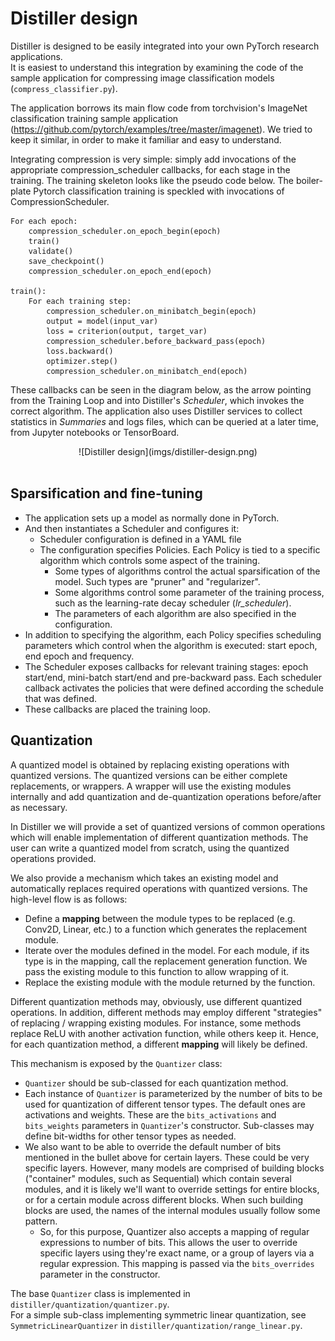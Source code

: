 # Distiller design

Distiller is designed to be easily integrated into your own PyTorch research applications.<br>
It is easiest to understand this integration by examining the code of the sample application for compressing image classification models (```compress_classifier.py```).<br>

The application borrows its main flow code from torchvision's ImageNet classification training sample application (https://github.com/pytorch/examples/tree/master/imagenet). We tried to keep it similar, in order to make it familiar and easy to understand.

Integrating compression is very simple: simply add invocations of the appropriate compression_scheduler callbacks, for each stage in the training.  The training skeleton looks like the pseudo code below.  The boiler-plate Pytorch classification training is speckled with invocations of CompressionScheduler.

```
For each epoch:
    compression_scheduler.on_epoch_begin(epoch)
    train()
    validate()
    save_checkpoint()
    compression_scheduler.on_epoch_end(epoch)

train():
    For each training step:
        compression_scheduler.on_minibatch_begin(epoch)
        output = model(input_var)
        loss = criterion(output, target_var)
        compression_scheduler.before_backward_pass(epoch)
        loss.backward()
        optimizer.step()
        compression_scheduler.on_minibatch_end(epoch)
```

These callbacks can be seen in the diagram below, as the arrow pointing from the Training Loop and into Distiller's *Scheduler*, which invokes the correct algorithm.  The application also uses Distiller services to collect statistics in *Summaries* and logs files, which can be queried at a later time, from Jupyter notebooks or TensorBoard.

<center>![Distiller design](imgs/distiller-design.png)</center><br>

## Sparsification and fine-tuning
- The application sets up a model as normally done in PyTorch.
- And then instantiates a Scheduler and configures it:
    * Scheduler configuration is defined in a YAML file
    * The configuration specifies Policies. Each Policy is tied to a specific algorithm which controls some aspect of the training.
        * Some types of algorithms control the actual sparsification of the model. Such types are "pruner" and "regularizer".
        * Some algorithms control some parameter of the training process, such as the learning-rate decay scheduler (*lr_scheduler*).
        * The parameters of each algorithm are also specified in the configuration.
- In addition to specifying the algorithm, each Policy specifies scheduling parameters which control when the algorithm is executed: start epoch, end epoch and frequency.
- The Scheduler exposes callbacks for relevant training stages: epoch start/end, mini-batch start/end and pre-backward pass. Each scheduler callback activates the policies that were defined according the schedule that was defined.
- These callbacks are placed the training loop.

## Quantization
A quantized model is obtained by replacing existing operations with quantized versions. The quantized versions can be either complete replacements, or wrappers. A wrapper will use the existing modules internally and add quantization and de-quantization operations before/after as necessary.

In Distiller we will provide a set of quantized versions of common operations which will enable implementation of different quantization methods. The user can write a quantized model from scratch, using the quantized operations provided.

We also provide a mechanism which takes an existing model and automatically replaces required operations with quantized versions. The high-level flow is as follows:

- Define a **mapping** between the module types to be replaced (e.g. Conv2D, Linear, etc.) to a function which generates the replacement module.
- Iterate over the modules defined in the model. For each module, if its type is in the mapping, call the replacement generation function. We pass the existing module to this function to allow wrapping of it.
- Replace the existing module with the module returned by the function.

Different quantization methods may, obviously, use different quantized operations. In addition, different methods may employ different "strategies" of replacing / wrapping existing modules. For instance, some methods replace ReLU with another activation function, while others keep it. Hence, for each quantization method, a different **mapping** will likely be defined.

This mechanism is exposed by the `Quantizer` class:

- `Quantizer` should be sub-classed for each quantization method.
- Each instance of `Quantizer` is parameterized by the number of bits to be used for quantization of different tensor types. The default ones are activations and weights. These are the `bits_activations` and `bits_weights` parameters in `Quantizer`'s constructor. Sub-classes may define bit-widths for other tensor types as needed.
- We also want to be able to override the default number of bits mentioned in the bullet above for certain layers. These could be very specific layers. However, many models are comprised of building blocks ("container" modules, such as Sequential) which contain several modules, and it is likely we'll want to override settings for entire blocks, or for a certain module across different blocks. When such building blocks are used, the names of the internal modules usually follow some pattern.
   - So, for this purpose, Quantizer also accepts a mapping of regular expressions to number of bits. This allows the user to override specific layers using they're exact name, or a group of layers via a regular expression. This mapping is passed via the `bits_overrides` parameter in the constructor.

The base `Quantizer` class is implemented in `distiller/quantization/quantizer.py`.  
For a simple sub-class implementing symmetric linear quantization, see `SymmetricLinearQuantizer` in `distiller/quantization/range_linear.py`.
